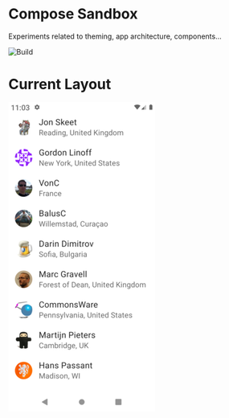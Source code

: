 Compose Sandbox
===============

Experiments related to theming, app architecture, components...

![Build](https://github.com/rafaeltoledo/compose-sandbox/workflows/CI/badge.svg)

# Current Layout

![Current Layout](screenshots/screen.png)
